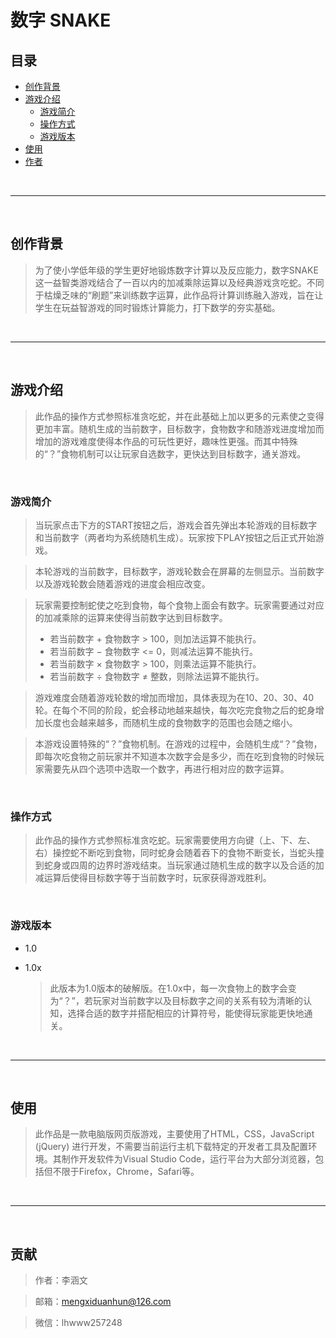# 数字 SNAKE



## 目录

- [创作背景](#创作背景)
- [游戏介绍](#游戏介绍)
    - [游戏简介](#游戏简介)
    - [操作方式](#操作方式)
    - [游戏版本](#游戏版本)
- [使用](#使用)
- [作者](#作者)

<br>

***

<br>

## 创作背景
> 为了使小学低年级的学生更好地锻炼数字计算以及反应能力，数字SNAKE这一益智类游戏结合了一百以内的加减乘除运算以及经典游戏贪吃蛇。不同于枯燥乏味的“刷题”来训练数字运算，此作品将计算训练融入游戏，旨在让学生在玩益智游戏的同时锻炼计算能力，打下数学的夯实基础。

<br>

***

<br>

## 游戏介绍

> 此作品的操作方式参照标准贪吃蛇，并在此基础上加以更多的元素使之变得更加丰富。随机生成的当前数字，目标数字，食物数字和随游戏进度增加而增加的游戏难度使得本作品的可玩性更好，趣味性更强。而其中特殊的“？”食物机制可以让玩家自选数字，更快达到目标数字，通关游戏。

<br>

### 游戏简介

> 当玩家点击下方的START按钮之后，游戏会首先弹出本轮游戏的目标数字和当前数字（两者均为系统随机生成）。玩家按下PLAY按钮之后正式开始游戏。

> 本轮游戏的当前数字，目标数字，游戏轮数会在屏幕的左侧显示。当前数字以及游戏轮数会随着游戏的进度会相应改变。

> 玩家需要控制蛇使之吃到食物，每个食物上面会有数字。玩家需要通过对应的加减乘除的运算来使得当前数字达到目标数字。
> * 若当前数字 $+$ 食物数字 > 100，则加法运算不能执行。
> * 若当前数字 $-$ 食物数字 <= 0，则减法运算不能执行。
> * 若当前数字 $\times$ 食物数字 > 100，则乘法运算不能执行。
> * 若当前数字 $\div$ 食物数字 $\neq$ 整数，则除法运算不能执行。

> 游戏难度会随着游戏轮数的增加而增加，具体表现为在10、20、30、40轮。在每个不同的阶段，蛇会移动地越来越快，每次吃完食物之后的蛇身增加长度也会越来越多，而随机生成的食物数字的范围也会随之缩小。

> 本游戏设置特殊的“？”食物机制。在游戏的过程中，会随机生成“？”食物，即每次吃食物之前玩家并不知道本次数字会是多少，而在吃到食物的时候玩家需要先从四个选项中选取一个数字，再进行相对应的数字运算。

<br>

### 操作方式

> 此作品的操作方式参照标准贪吃蛇。玩家需要使用方向键（上、下、左、右）操控蛇不断吃到食物，同时蛇身会随着吞下的食物不断变长，当蛇头撞到蛇身或四周的边界时游戏结束。当玩家通过随机生成的数字以及合适的加减运算后使得目标数字等于当前数字时，玩家获得游戏胜利。

<br>

### 游戏版本

* 1.0

* 1.0x

    > 此版本为1.0版本的破解版。在1.0x中，每一次食物上的数字会变为“？”，若玩家对当前数字以及目标数字之间的关系有较为清晰的认知，选择合适的数字并搭配相应的计算符号，能使得玩家能更快地通关。

<br>

***

<br>

## 使用

> 此作品是一款电脑版网页版游戏，主要使用了HTML，CSS，JavaScript (jQuery) 进行开发，不需要当前运行主机下载特定的开发者工具及配置环境。其制作开发软件为Visual Studio Code，运行平台为大部分浏览器，包括但不限于Firefox，Chrome，Safari等。

<br>

***

<br>

## 贡献

> 作者：李涵文

> 邮箱：mengxiduanhun@126.com

> 微信：lhwww257248

